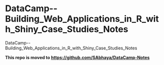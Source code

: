 # DataCamp--Building_Web_Applications_in_R_with_Shiny_Case_Studies_Notes
DataCamp--Building_Web_Applications_in_R_with_Shiny_Case_Studies_Notes

**This repo is moved to https://github.com/SAbhaya/DataCamp-Notes**

